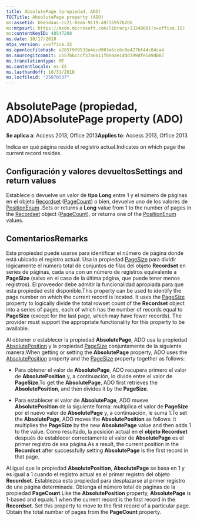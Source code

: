 ```yaml
---
title: AbsolutePage (propiedad, ADO)
TOCTitle: AbsolutePage property (ADO)
ms:assetid: b6e5daac-cc21-0aa6-9119-a973595762bb
ms:mtpsurl: https://msdn.microsoft.com/library/JJ249881(v=office.15)
ms:contentKeyID: 48547288
ms.date: 10/17/2018
mtps_version: v=office.15
ms.openlocfilehash: a285f9f9533e4ecd903e6cc6c0e427bf44c84ca4
ms.sourcegitcommit: c557bbcccf37a6011f89aae1ddd399dfe549d087
ms.translationtype: MT
ms.contentlocale: es-ES
ms.lasthandoff: 10/31/2018
ms.locfileid: "25870537"
---
```

# <a name="absolutepage-property-ado"></a><span data-ttu-id="60b85-102">AbsolutePage (propiedad, ADO)</span><span class="sxs-lookup"><span data-stu-id="60b85-102">AbsolutePage property (ADO)</span></span>

<span data-ttu-id="60b85-103">**Se aplica a**: Access 2013, Office 2013</span><span class="sxs-lookup"><span data-stu-id="60b85-103">**Applies to**: Access 2013, Office 2013</span></span>

<span data-ttu-id="60b85-104">Indica en qué página reside el registro actual.</span><span class="sxs-lookup"><span data-stu-id="60b85-104">Indicates on which page the current record resides.</span></span>

## <a name="settings-and-return-values"></a><span data-ttu-id="60b85-105">Configuración y valores devueltos</span><span class="sxs-lookup"><span data-stu-id="60b85-105">Settings and return values</span></span>

<span data-ttu-id="60b85-106">Establece o devuelve un valor de **tipo Long** entre 1 y el número de páginas en el objeto [Recordset](recordset-object-ado.md) ([PageCount](pagecount-property-ado.md)) o bien, devuelve uno de los valores de [PositionEnum](positionenum.md) .</span><span class="sxs-lookup"><span data-stu-id="60b85-106">Sets or returns a **Long** value from 1 to the number of pages in the [Recordset](recordset-object-ado.md) object ([PageCount](pagecount-property-ado.md)), or returns one of the [PositionEnum](positionenum.md) values.</span></span>

## <a name="remarks"></a><span data-ttu-id="60b85-107">Comentarios</span><span class="sxs-lookup"><span data-stu-id="60b85-107">Remarks</span></span>

<span data-ttu-id="60b85-p101">Esta propiedad puede usarse para identificar el número de página donde está ubicado el registro actual. Usa la propiedad [PageSize](pagesize-property-ado.md) para dividir lógicamente el número total de conjuntos de filas del objeto **Recordset** en series de páginas, cada una con un número de registros equivalente a **PageSize** (salvo en el caso de la última página, que puede tener menos registros). El proveedor debe admitir la funcionalidad apropiada para que esta propiedad esté disponible.</span><span class="sxs-lookup"><span data-stu-id="60b85-p101">This property can be used to identify the page number on which the current record is located. It uses the [PageSize](pagesize-property-ado.md) property to logically divide the total rowset count of the **Recordset** object into a series of pages, each of which has the number of records equal to **PageSize** (except for the last page, which may have fewer records). The provider must support the appropriate functionality for this property to be available.</span></span>

<span data-ttu-id="60b85-111">Al obtener o establecer la propiedad **AbsolutePage**, ADO usa la propiedad [AbsolutePosition](absoluteposition-property-ado.md) y la propiedad [PageSize](pagesize-property-ado.md) conjuntamente de la siguiente manera:</span><span class="sxs-lookup"><span data-stu-id="60b85-111">When getting or setting the **AbsolutePage** property, ADO uses the [AbsolutePosition](absoluteposition-property-ado.md) property and the [PageSize](pagesize-property-ado.md) property together as follows:</span></span>

- <span data-ttu-id="60b85-112">Para obtener el valor de **AbsolutePage**, ADO recupera primero el valor de **AbsolutePosition** y, a continuación, lo divide entre el valor de **PageSize**.</span><span class="sxs-lookup"><span data-stu-id="60b85-112">To get the **AbsolutePage**, ADO first retrieves the **AbsolutePosition**, and then divides it by the **PageSize**.</span></span>

- <span data-ttu-id="60b85-113">Para establecer el valor de **AbsolutePage**, ADO mueve **AbsolutePosition** de la siguiente forma: multiplica el valor de **PageSize** por el nuevo valor de **AbsolutePage** y, a continuación, le suma 1.</span><span class="sxs-lookup"><span data-stu-id="60b85-113">To set the **AbsolutePage**, ADO moves the **AbsolutePosition** as follows: it multiplies the **PageSize** by the new **AbsolutePage** value and then adds 1 to the value.</span></span> <span data-ttu-id="60b85-114">Como resultado, la posición actual en el **objeto Recordset** después de establecer correctamente el valor de **AbsolutePage** es el primer registro de esa página.</span><span class="sxs-lookup"><span data-stu-id="60b85-114">As a result, the current position in the **Recordset** after successfully setting **AbsolutePage** is the first record in that page.</span></span>

<span data-ttu-id="60b85-p103">Al igual que la propiedad **AbsolutePosition**, **AbsolutePage** se basa en 1 y es igual a 1 cuando el registro actual es el primer registro del objeto **Recordset**. Establezca esta propiedad para desplazarse al primer registro de una página determinada. Obtenga el número total de páginas de la propiedad **PageCount**.</span><span class="sxs-lookup"><span data-stu-id="60b85-p103">Like the **AbsolutePosition** property, **AbsolutePage** is 1-based and equals 1 when the current record is the first record in the **Recordset**. Set this property to move to the first record of a particular page. Obtain the total number of pages from the **PageCount** property.</span></span>

